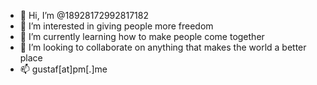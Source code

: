- 👋 Hi, I’m @18928172992817182
- 👀 I’m interested in giving people more freedom
- 🌱 I’m currently learning how to make people come together
- 💞️ I’m looking to collaborate on anything that makes the world a better place
- 📫 gustaf[at]pm[.]me

<!---
18928172992817182/18928172992817182 is a ✨ special ✨ repository because its `README.md` (this file) appears on your GitHub profile.
You can click the Preview link to take a look at your changes.
--->
